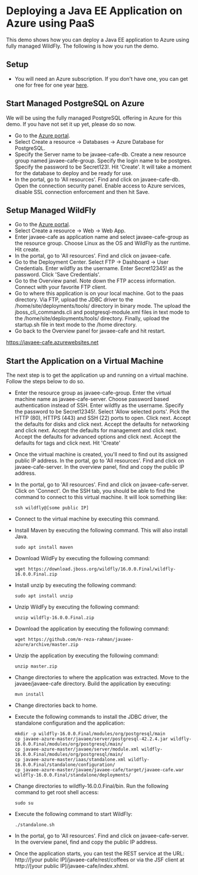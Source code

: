 # Deploying a Java EE Application on Azure using PaaS
This demo shows how you can deploy a Java EE application to Azure using fully managed WildFly. The following is how you run the demo.

## Setup
* You will need an Azure subscription. If you don't have one, you can get one for free for one year [here](https://azure.microsoft.com/en-us/free).

## Start Managed PostgreSQL on Azure
We will be using the fully managed PostgreSQL offering in Azure for this demo. If you have not set it up yet, please do so now. 

* Go to the [Azure portal](http://portal.azure.com).
* Select Create a resource -> Databases -> Azure Database for PostgreSQL.
* Specify the Server name to be javaee-cafe-db. Create a new resource group named javaee-cafe-group. Specify the login name to be postgres. Specify the password to be Secret123!. Hit 'Create'. It will take a moment for the database to deploy and be ready for use. 
* In the portal, go to 'All resources'. Find and click on javaee-cafe-db. Open the connection security panel. Enable access to Azure services, disable SSL connection enforcement and then hit Save.

## Setup Managed WildFly
* Go to the [Azure portal](http://portal.azure.com).
* Select Create a resource -> Web -> Web App.
* Enter javaee-cafe as application name and select javaee-cafe-group as the resource group. Choose Linux as the OS and WildFly as the runtime. Hit create.
* In the portal, go to 'All resources'. Find and click on javaee-cafe.
* Go to the Deployment Center. Select FTP -> Dashboard -> User Credentials. Enter wildfly as the username. Enter Secret12345! as the password. Click 'Save Credentials'.
* Go to the Overview panel. Note down the FTP access information. Connect with your favorite FTP client.
* Go to where this application is on your local machine. Got to the paas directory. Via FTP, upload the JDBC driver to the /home/site/deployments/tools/ directory in binary mode. The upload the jboss_cli_commands.cli and postgresql-module.xml files in text mode to the /home/site/deployments/tools/ directory. Finally, upload the startup.sh file in text mode to the /home directory.
* Go back to the Overview panel for javaee-cafe and hit restart.




https://javaee-cafe.azurewebsites.net


## Start the Application on a Virtual Machine
The next step is to get the application up and running on a virtual machine. Follow the steps below to do so.


* Enter the resource group as javaee-cafe-group. Enter the virtual machine name as javaee-cafe-server. Choose password based authentication instead of SSH. Enter wildfly as the username. Specify the password to be Secret12345!. Select 'Allow selected ports'. Pick the HTTP (80), HTTPS (443) and SSH (22) ports to open. Click next. Accept the defaults for disks and click next. Accept the defaults for networking and click next. Accept the defaults for management and click next. Accept the defaults for advanced options and click next. Accept the defaults for tags and click next. Hit 'Create'
* Once the virtual machine is created, you'll need to find out its assigned public IP address. In the portal, go to 'All resources'. Find and click on javaee-cafe-server. In the overview panel, find and copy the public IP address.

* In the portal, go to 'All resources'. Find and click on javaee-cafe-server. Click on 'Connect'. On the SSH tab, you should be able to find the command to connect to this virtual machine. It will look something like:

	```
	ssh wildfly@[some public IP]
	```
* Connect to the virtual machine by executing this command.
* Install Maven by executing the following command. This will also install Java.

	```
	sudo apt install maven
	```
* Download WildFy by executing the following command:

	```
	wget https://download.jboss.org/wildfly/16.0.0.Final/wildfly-16.0.0.Final.zip
	```
* Install unzip by executing the following command:

	```
	sudo apt install unzip
	```	
* Unzip WildFy by executing the following command:

	```
	unzip wildfly-16.0.0.Final.zip
	```
* Download the application by executing the following command:

	```
	wget https://github.com/m-reza-rahman/javaee-azure/archive/master.zip
	```
* Unzip the application by executing the following command:

	```
	unzip master.zip
	```
*  Change directories to where the application was extracted. Move to the javaee/javaee-cafe directory. Build the application by executing:

	```
	mvn install
	```
* Change directories back to home.
* Execute the following commands to install the JDBC driver, the standalone configuration and the application:
	```
	mkdir -p wildfly-16.0.0.Final/modules/org/postgresql/main
	cp javaee-azure-master/javaee/server/postgresql-42.2.4.jar wildfly-16.0.0.Final/modules/org/postgresql/main/
	cp javaee-azure-master/javaee/server/module.xml wildfly-16.0.0.Final/modules/org/postgresql/main/
	cp javaee-azure-master/iaas/standalone.xml wildfly-16.0.0.Final/standalone/configuration/
	cp javaee-azure-master/javaee/javaee-cafe/target/javaee-cafe.war wildfly-16.0.0.Final/standalone/deployments/
	```
* Change directories to wildfly-16.0.0.Final/bin. Run the following command to get root shell access:

	```
	sudo su
	```
* Execute the following command to start WildFly:
	```
	./standalone.sh
	```
* In the portal, go to 'All resources'. Find and click on javaee-cafe-server. In the overview panel, find and copy the public IP address.
* Once the application starts, you can test the REST service at the URL: http://[your public IP]/javaee-cafe/rest/coffees or via the JSF client at http://[your public IP]/javaee-cafe/index.xhtml.

